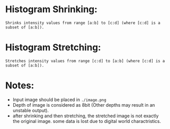 # Histogram Shrinking:
    Shrinks intensity values from range [a:b] to [c:d] (where [c:d] is a subset of [a:b]).

# Histogram Stretching:
    Stretches intensity values from range [c:d] to [a:b] (where [c:d] is a subset of [a:b]).

# Notes:
   - Input image should be placed in `./image.png`
   - Depth of image is considered as 8bit (Other depths may result in an unstable output).
   - after shrinking and then stretching, the stretched image is not exactly the original image. some data is lost due to digital world charactristics.